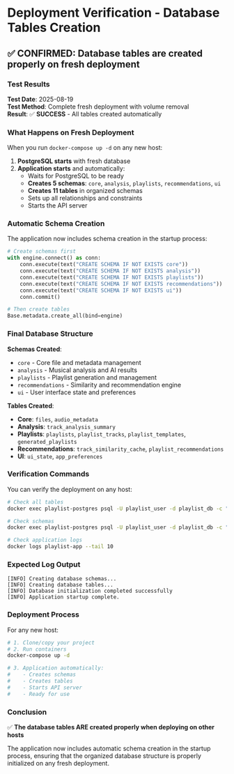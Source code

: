 # Deployment Verification - Database Tables Creation

## ✅ **CONFIRMED: Database tables are created properly on fresh deployment**

### **Test Results**

**Test Date**: 2025-08-19  
**Test Method**: Complete fresh deployment with volume removal  
**Result**: ✅ **SUCCESS** - All tables created automatically

### **What Happens on Fresh Deployment**

When you run `docker-compose up -d` on any new host:

1. **PostgreSQL starts** with fresh database
2. **Application starts** and automatically:
   - Waits for PostgreSQL to be ready
   - **Creates 5 schemas**: `core`, `analysis`, `playlists`, `recommendations`, `ui`
   - **Creates 11 tables** in organized schemas
   - Sets up all relationships and constraints
   - Starts the API server

### **Automatic Schema Creation**

The application now includes schema creation in the startup process:

```python
# Create schemas first
with engine.connect() as conn:
    conn.execute(text("CREATE SCHEMA IF NOT EXISTS core"))
    conn.execute(text("CREATE SCHEMA IF NOT EXISTS analysis"))
    conn.execute(text("CREATE SCHEMA IF NOT EXISTS playlists"))
    conn.execute(text("CREATE SCHEMA IF NOT EXISTS recommendations"))
    conn.execute(text("CREATE SCHEMA IF NOT EXISTS ui"))
    conn.commit()

# Then create tables
Base.metadata.create_all(bind=engine)
```

### **Final Database Structure**

**Schemas Created**:
- `core` - Core file and metadata management
- `analysis` - Musical analysis and AI results  
- `playlists` - Playlist generation and management
- `recommendations` - Similarity and recommendation engine
- `ui` - User interface state and preferences

**Tables Created**:
- **Core**: `files`, `audio_metadata`
- **Analysis**: `track_analysis_summary`
- **Playlists**: `playlists`, `playlist_tracks`, `playlist_templates`, `generated_playlists`
- **Recommendations**: `track_similarity_cache`, `playlist_recommendations`
- **UI**: `ui_state`, `app_preferences`

### **Verification Commands**

You can verify the deployment on any host:

```bash
# Check all tables
docker exec playlist-postgres psql -U playlist_user -d playlist_db -c "SELECT schemaname, tablename FROM pg_tables WHERE schemaname NOT IN ('information_schema', 'pg_catalog') ORDER BY schemaname, tablename;"

# Check schemas
docker exec playlist-postgres psql -U playlist_user -d playlist_db -c "\dn"

# Check application logs
docker logs playlist-app --tail 10
```

### **Expected Log Output**

```
[INFO] Creating database schemas...
[INFO] Creating database tables...
[INFO] Database initialization completed successfully
[INFO] Application startup complete.
```

### **Deployment Process**

For any new host:

```bash
# 1. Clone/copy your project
# 2. Run containers
docker-compose up -d

# 3. Application automatically:
#    - Creates schemas
#    - Creates tables
#    - Starts API server
#    - Ready for use
```

### **Conclusion**

✅ **The database tables ARE created properly when deploying on other hosts**

The application now includes automatic schema creation in the startup process, ensuring that the organized database structure is properly initialized on any fresh deployment.
